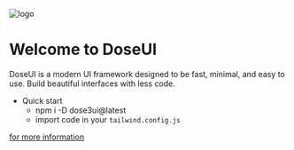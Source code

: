 ![logo](https://github.com/donnie3237/DoseUI/blob/main/public/og.png)

# Welcome to DoseUI

DoseUI is a modern UI framework designed to be fast, minimal, and easy to use. Build beautiful interfaces with less code.
- Quick start
  - npm i -D dose3ui@latest
  - import code in your `tailwind.config.js`

<a href="https://ui.dxse.site/"> for more information</a>
